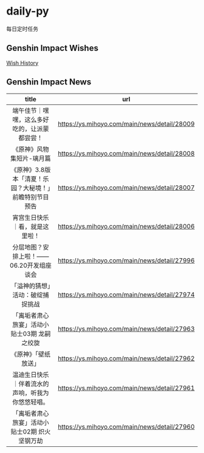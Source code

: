 # daily-py
每日定时任务


## Genshin Impact Wishes
[Wish History](./genshin_impact_wish.md)


## Genshin Impact News

| title | url |
|:---:|:---:|
| 端午佳节｜嘿嘿，这么多好吃的，让派蒙都尝尝！ | https://ys.mihoyo.com/main/news/detail/28009 |
| 《原神》风物集短片-璃月篇 | https://ys.mihoyo.com/main/news/detail/28008 |
| 《原神》3.8版本「清夏！乐园？大秘境！」前瞻特别节目预告 | https://ys.mihoyo.com/main/news/detail/28007 |
| 宵宫生日快乐｜看，就是这里啦！ | https://ys.mihoyo.com/main/news/detail/28006 |
| 分层地图？安排上啦！——06.20开发组座谈会 | https://ys.mihoyo.com/main/news/detail/27996 |
| 「溢神的猜想」活动：破绽捕捉挑战 | https://ys.mihoyo.com/main/news/detail/27974 |
| 「离垢者肃心旅宴」活动小贴士03期 龙嗣之绞旋 | https://ys.mihoyo.com/main/news/detail/27963 |
| 《原神》「壁纸放送」 | https://ys.mihoyo.com/main/news/detail/27962 |
| 温迪生日快乐｜伴着流水的声响，听我为你悠悠轻唱。 | https://ys.mihoyo.com/main/news/detail/27961 |
| 「离垢者肃心旅宴」活动小贴士02期  炽火坚钢万劫 | https://ys.mihoyo.com/main/news/detail/27960 |


